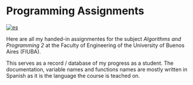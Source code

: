 # Programming Assignments

[![es](https://img.shields.io/badge/lang-es-orange.svg)](https://github.com/walgab/Assignments_for_Algorithms_2/blob/master/README.es.md)

Here are all my handed-in assignmentes for the subject _Algorithms and Programming 2_ at the Faculty of Engineering of the University of Buenos Aires (FIUBA).

This serves as a record / database of my progress as a student. The documentation, variable names and functions names are mostly written in Spanish as it is the language the course is teached on.
